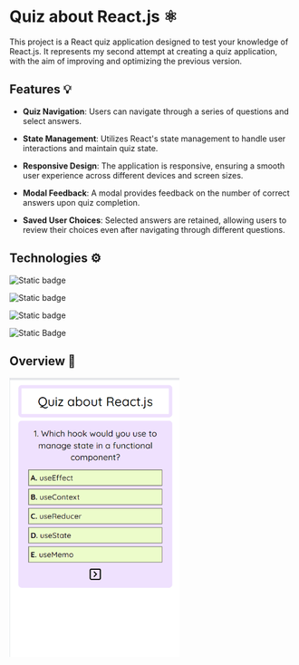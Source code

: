 # Quiz about React.js ⚛️

This project is a React quiz application designed to test your knowledge of React.js. It represents my second attempt at creating a quiz application, with the aim of improving and optimizing the previous version. 


## Features 💡

- **Quiz Navigation**: Users can navigate through a series of questions and select answers.

- **State Management**: Utilizes React's state management to handle user interactions and maintain quiz state.

- **Responsive Design**: The application is responsive, ensuring a smooth user experience across different devices and screen sizes.

- **Modal Feedback**: A modal provides feedback on the number of correct answers upon quiz completion.

- **Saved User Choices**: Selected answers are retained, allowing users to review their choices even after navigating through different questions.

## Technologies ⚙️

![Static badge](https://img.shields.io/badge/-ReactJs-61DAFB?logo=react&logoColor=white&style=for-the-badge)

![Static badge](https://img.shields.io/badge/next.js-000000?style=for-the-badge&logo=nextdotjs&logoColor=white)

![Static badge](https://shields.io/badge/TypeScript-3178C6?logo=TypeScript&logoColor=FFF&style=flat-square)

![Static Badge](https://img.shields.io/badge/tailwindcss-%2338B2AC.svg?style=for-the-badge&logo=tailwind-css&logoColor=white)


## Overview 📱

<img width="300px" src="public/overview-react-quiz.gif">